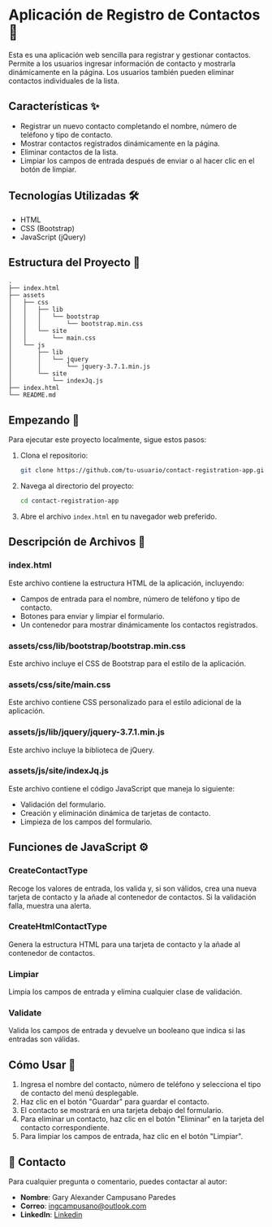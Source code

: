 # Aplicación de Registro de Contactos 📇

Esta es una aplicación web sencilla para registrar y gestionar contactos. Permite a los usuarios ingresar información de contacto y mostrarla dinámicamente en la página. Los usuarios también pueden eliminar contactos individuales de la lista.

## Características ✨

- Registrar un nuevo contacto completando el nombre, número de teléfono y tipo de contacto.
- Mostrar contactos registrados dinámicamente en la página.
- Eliminar contactos de la lista.
- Limpiar los campos de entrada después de enviar o al hacer clic en el botón de limpiar.

## Tecnologías Utilizadas 🛠️

- HTML
- CSS (Bootstrap)
- JavaScript (jQuery)

## Estructura del Proyecto 📁

```
.
├── index.html
├── assets
│   ├── css
│   │   ├── lib
│   │   │   └── bootstrap
│   │   │       └── bootstrap.min.css
│   │   └── site
│   │       └── main.css
│   └── js
│       ├── lib
│       │   └── jquery
│       │       └── jquery-3.7.1.min.js
│       └── site
│           └── indexJq.js
├── index.html
└── README.md

```

## Empezando 🚀

Para ejecutar este proyecto localmente, sigue estos pasos:

1. Clona el repositorio:

   ```sh
   git clone https://github.com/tu-usuario/contact-registration-app.git
   ```

2. Navega al directorio del proyecto:

   ```sh
   cd contact-registration-app
   ```

3. Abre el archivo `index.html` en tu navegador web preferido.

## Descripción de Archivos 📄

### index.html

Este archivo contiene la estructura HTML de la aplicación, incluyendo:

- Campos de entrada para el nombre, número de teléfono y tipo de contacto.
- Botones para enviar y limpiar el formulario.
- Un contenedor para mostrar dinámicamente los contactos registrados.

### assets/css/lib/bootstrap/bootstrap.min.css

Este archivo incluye el CSS de Bootstrap para el estilo de la aplicación.

### assets/css/site/main.css

Este archivo contiene CSS personalizado para el estilo adicional de la aplicación.

### assets/js/lib/jquery/jquery-3.7.1.min.js

Este archivo incluye la biblioteca de jQuery.

### assets/js/site/indexJq.js

Este archivo contiene el código JavaScript que maneja lo siguiente:

- Validación del formulario.
- Creación y eliminación dinámica de tarjetas de contacto.
- Limpieza de los campos del formulario.

## Funciones de JavaScript ⚙️

### CreateContactType

Recoge los valores de entrada, los valida y, si son válidos, crea una nueva tarjeta de contacto y la añade al contenedor de contactos. Si la validación falla, muestra una alerta.

### CreateHtmlContactType

Genera la estructura HTML para una tarjeta de contacto y la añade al contenedor de contactos.

### Limpiar

Limpia los campos de entrada y elimina cualquier clase de validación.

### Validate

Valida los campos de entrada y devuelve un booleano que indica si las entradas son válidas.

## Cómo Usar 📝

1. Ingresa el nombre del contacto, número de teléfono y selecciona el tipo de contacto del menú desplegable.
2. Haz clic en el botón "Guardar" para guardar el contacto.
3. El contacto se mostrará en una tarjeta debajo del formulario.
4. Para eliminar un contacto, haz clic en el botón "Eliminar" en la tarjeta del contacto correspondiente.
5. Para limpiar los campos de entrada, haz clic en el botón "Limpiar".

## 📧 Contacto

Para cualquier pregunta o comentario, puedes contactar al autor:

- **Nombre**: Gary Alexander Campusano Paredes
- **Correo**: [ingcampusano@outlook.com](mailto:ingcampusano@outlook.com)
- **LinkedIn**: [Linkedin](https://www.linkedin.com/in/gary-alexander-campusano-paredes-87a28724a/)
